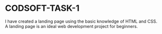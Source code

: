 # CODSOFT-TASK-1
I have created a landing page using the basic knowledge of HTML and CSS.  A landing page is an ideal web development project for beginners. 
